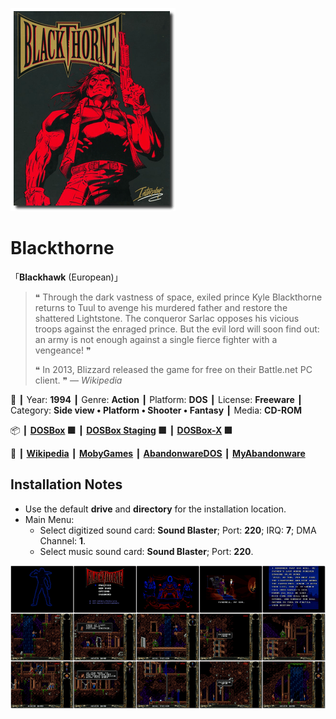 ![](Thumbnail.png "application-thumbnail")

# Blackthorne

「**Blackhawk** (European)」

> ❝ Through the dark vastness of space, exiled prince Kyle Blackthorne returns to Tuul to avenge his murdered father and restore the shattered Lightstone. The conqueror Sarlac opposes his vicious troops against the enraged prince. But the evil lord will soon find out: an army is not enough against a single fierce fighter with a vengeance! ❞
>
> ❝ In 2013, Blizzard released the game for free on their Battle.net PC client. ❞ — *Wikipedia*
>

📌 ┃ Year: **1994** ┃ Genre: **Action** ┃ Platform: **DOS** ┃ License: **Freeware** ┃ Category: **Side view • Platform • Shooter • Fantasy** ┃ Media: **CD-ROM** 

📦 ┃ **[DOSBox](https://www.dosbox.com/) 🟩** ┃ **[DOSBox Staging](https://dosbox-staging.github.io/) 🟩** ┃ **[DOSBox-X](https://dosbox-x.com/) 🟩** 

📎 ┃ **[Wikipedia](https://en.wikipedia.org/wiki/Blackthorne)** ┃ **[MobyGames](https://www.mobygames.com/game/1445/blackthorne/)** ┃ **[AbandonwareDOS](https://www.abandonwaredos.com/abandonware-game.php?abandonware=Blackthorne&gid=1645)** ┃ **[MyAbandonware](https://www.myabandonware.com/game/blackthorne-2p8)** 

## Installation Notes
- Use the default **drive** and **directory** for the installation location.
- Main Menu:
  - Select digitized sound card: **Sound Blaster**; Port: **220**; IRQ: **7**; DMA Channel: **1**.
  - Select music sound card: **Sound Blaster**; Port: **220**.

![](Montage.png "Blackthorne")

